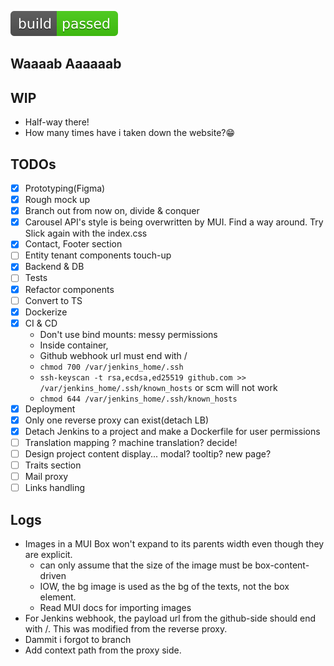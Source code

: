 ![Build Status](./web/badges/build-status.svg)

## Waaaab Aaaaaab

## WIP

- Half-way there!
- How many times have i taken down the website?😁

## TODOs

- [x] Prototyping(Figma)
- [x] Rough mock up
- [x] Branch out from now on, divide & conquer
- [x] Carousel API's style is being overwritten by MUI. Find a way around. Try Slick again with the index.css
- [x] Contact, Footer section
- [ ] Entity tenant components touch-up
- [x] Backend & DB
- [ ] Tests
- [x] Refactor components
- [ ] Convert to TS
- [x] Dockerize
- [x] CI & CD
  - Don't use bind mounts: messy permissions
  - Inside container,
  - Github webhook url must end with /
  - `chmod 700 /var/jenkins_home/.ssh`
  - `ssh-keyscan -t rsa,ecdsa,ed25519 github.com >> /var/jenkins_home/.ssh/known_hosts` or scm will not work
  - `chmod 644 /var/jenkins_home/.ssh/known_hosts`
- [x] Deployment
- [x] Only one reverse proxy can exist(detach LB)
- [x] Detach Jenkins to a project and make a Dockerfile for user permissions
- [ ] Translation mapping ? machine translation? decide!
- [ ] Design project content display... modal? tooltip? new page?
- [ ] Traits section
- [ ] Mail proxy
- [ ] Links handling

## Logs

- Images in a MUI Box won't expand to its parents width even though they are explicit.
  - can only assume that the size of the image must be box-content-driven
  - IOW, the bg image is used as the bg of the texts, not the box element.
  - Read MUI docs for importing images
- For Jenkins webhook, the payload url from the github-side should end with /. This was modified from the reverse proxy.
- Dammit i forgot to branch
- Add context path from the proxy side.
